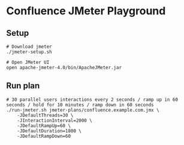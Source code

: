 # Confluence JMeter Playground

## Setup

    # Download jmeter
    ./jmeter-setup.sh
    
    # Open JMeter UI
    open apache-jmeter-4.0/bin/ApacheJMeter.jar

## Run plan

    # 30 parallel users interactions every 2 seconds / ramp up in 60 seconds / hold for 10 minutes / ramp down in 60 seconds
    ./run-jmeter.sh jmeter-plans/confluence.example.com.jmx \
        -JDefaultThreads=30 \
        -JInteractionInterval=2000 \
        -JDefaultRampUp=60 \
        -JDefaultDuration=1800 \
        -JDefaultRampDown=60
